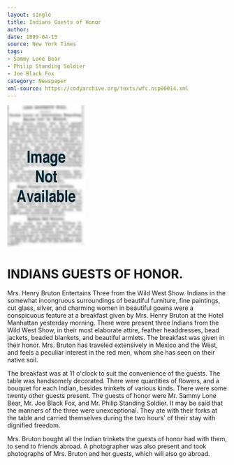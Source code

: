 ```yaml
---
layout: single
title: Indians Guests of Honor
author: 
date: 1899-04-15
source: New York Times
tags:
- Sammy Lone Bear
- Philip Standing Soldier
- Joe Black Fox
category: Newspaper
xml-source: https://codyarchive.org/texts/wfc.nsp00014.xml
---
```

![Image not available](/figures/default_document.png "Image not available")

# INDIANS GUESTS OF HONOR.

Mrs. Henry Bruton Entertains Three from the Wild West Show.
Indians in the somewhat incongruous surroundings of beautiful furniture, fine paintings, cut glass, silver, and charming women in beautiful gowns were a conspicuous feature at a breakfast given by Mrs. Henry Bruton at the Hotel Manhattan yesterday morning. There were present three Indians from the Wild West Show, in their most elaborate attire, feather headdresses, bead jackets, beaded blankets, and beautiful armlets. The breakfast was given in their honor. Mrs. Bruton has traveled extensively in Mexico and the West, and feels a peculiar interest in the red men, whom she has seen on their native soil.

The breakfast was at 11 o'clock to suit the convenience of the guests. The table was handsomely decorated. There were quantities of flowers, and a bouquet for each Indian, besides trinkets of various kinds. There were some twenty other guests present. The guests of honor were Mr. Sammy Lone Bear, Mr. Joe Black Fox, and Mr. Philip Standing Soldier. It may be said that the manners of the three were unexceptional. They ate with their forks at the table and carried themselves during the two hours' of their stay with dignified freedom.

Mrs. Bruton bought all the Indian trinkets the guests of honor had with them, to send to friends abroad. A photographer was also present and took photographs of Mrs. Bruton and her guests, which will also go abroad.
